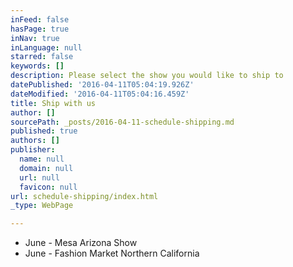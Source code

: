 ```yaml
---
inFeed: false
hasPage: true
inNav: true
inLanguage: null
starred: false
keywords: []
description: Please select the show you would like to ship to
datePublished: '2016-04-11T05:04:19.926Z'
dateModified: '2016-04-11T05:04:16.459Z'
title: Ship with us
author: []
sourcePath: _posts/2016-04-11-schedule-shipping.md
published: true
authors: []
publisher:
  name: null
  domain: null
  url: null
  favicon: null
url: schedule-shipping/index.html
_type: WebPage

---
```

* June - Mesa Arizona Show
* June - Fashion Market Northern California